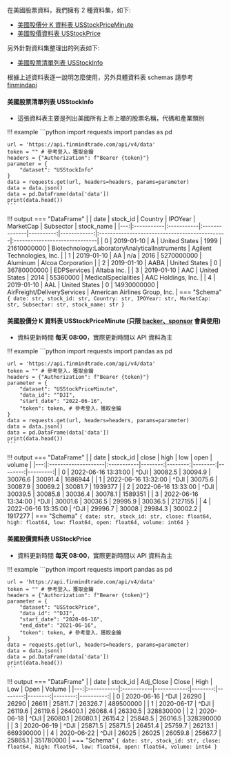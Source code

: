 在美國股票資料，我們擁有 2 種資料集，如下:

- [美國股價分 K 資料表 USStockPriceMinute](https://finmind.github.io/tutor/UnitedStatesMarket/Technical/#k-usstockpriceminute-backersponsor)
- [美國股價資料表 USStockPrice](https://finmind.github.io/tutor/UnitedStatesMarket/Technical/#usstockprice)

另外針對資料集整理出的列表如下:

- [美國股票清單列表 USStockInfo](https://finmind.github.io/tutor/UnitedStatesMarket/Technical/#usstockinfo)

根據上述資料表逐一說明怎麼使用，另外具體資料表 schemas 請參考 [finmindapi](http://api.finmindtrade.com/docs#/default/method_api_v3_data_get)

#### 美國股票清單列表 USStockInfo

- 這張資料表主要是列出美國所有上市上櫃的股票名稱，代碼和產業類別

!!! example
    ```python
    import requests
    import pandas as pd

    url = 'https://api.finmindtrade.com/api/v4/data'
    token = "" # 參考登入，獲取金鑰
    headers = {"Authorization": f"Bearer {token}"}
    parameter = {
        "dataset": "USStockInfo"
    }
    data = requests.get(url, headers=headers, params=parameter)
    data = data.json()
    data = pd.DataFrame(data['data'])
    print(data.head())
    ```

!!! output
    === "DataFrame"
        |    | date       | stock_id   | Country       |   IPOYear |   MarketCap | Subsector                                     | stock_name                    |
        |---:|:-----------|:-----------|:--------------|----------:|------------:|:----------------------------------------------|:------------------------------|
        |  0 | 2019-01-10 | A          | United States |      1999 | 21610000000 | Biotechnology:LaboratoryAnalyticalInstruments | Agilent Technologies, Inc.    |
        |  1 | 2019-01-10 | AA         | n/a           |      2016 |  5270000000 | Aluminum                                      | Alcoa Corporation             |
        |  2 | 2019-01-10 | AABA       | United States |         0 | 36780000000 | EDPServices                                   | Altaba Inc.                   |
        |  3 | 2019-01-10 | AAC        | United States |      2014 |    55360000 | MedicalSpecialities                           | AAC Holdings, Inc.            |
        |  4 | 2019-01-10 | AAL        | United States |         0 | 14930000000 | AirFreight/DeliveryServices                   | American Airlines Group, Inc. |
    === "Schema"
        ```
        {
            date: str,
            stock_id: str,
            Country: str,
            IPOYear: str,
            MarketCap: str,
            Subsector: str,
            stock_name: str
        }
        ```

#### 美國股價分 K 資料表 USStockPriceMinute (只限 [backer、sponsor](https://finmindtrade.com/analysis/#/Sponsor/sponsor) 會員使用)

- 資料更新時間 **每天 08:00**，實際更新時間以 API 資料為主

!!! example
    ```python
    import requests
    import pandas as pd

    url = 'https://api.finmindtrade.com/api/v4/data'
    token = "" # 參考登入，獲取金鑰
    headers = {"Authorization": f"Bearer {token}"}
    parameter = {
        "dataset": "USStockPriceMinute",
        "data_id": "^DJI",
        "start_date": "2022-06-16",
        "token": token, # 參考登入，獲取金鑰
    }
    data = requests.get(url, headers=headers, params=parameter)
    data = data.json()
    data = pd.DataFrame(data['data'])
    print(data.head())
    ```
!!! output
    === "DataFrame"
        |    | date                | stock_id   |   close |    high |     low |    open |   volume |
        |---:|:--------------------|:-----------|--------:|--------:|--------:|--------:|---------:|
        |  0 | 2022-06-16 13:31:00 | ^DJI       | 30082.5 | 30094.9 | 30076.6 | 30091.4 |  1686944 |
        |  1 | 2022-06-16 13:32:00 | ^DJI       | 30075.6 | 30087.9 | 30069.2 | 30081.7 |  1939377 |
        |  2 | 2022-06-16 13:33:00 | ^DJI       | 30039.5 | 30085.8 | 30036.4 | 30078.1 |  1589351 |
        |  3 | 2022-06-16 13:34:00 | ^DJI       | 30001.6 | 30036.5 | 29995.9 | 30036.5 |  2127155 |
        |  4 | 2022-06-16 13:35:00 | ^DJI       | 29996.7 | 30008   | 29984.3 | 30002.2 |  1917277 |
    === "Schema"
        ```
        {
            date: str,
            stock_id: str,
            close: float64,
            high: float64,
            low: float64,
            open: float64,
            volume: int64
        }
        ```

#### 美國股價資料表 USStockPrice

- 資料更新時間 **每天 08:00**，實際更新時間以 API 資料為主

!!! example
    ```python
    import requests
    import pandas as pd

    url = 'https://api.finmindtrade.com/api/v4/data'
    token = "" # 參考登入，獲取金鑰
    headers = {"Authorization": f"Bearer {token}"}
    parameter = {
        "dataset": "USStockPrice",
        "data_id": "^DJI",
        "start_date": "2020-06-16",
        "end_date": "2021-06-16",
        "token": token, # 參考登入，獲取金鑰
    }
    data = requests.get(url, headers=headers, params=parameter)
    data = data.json()
    data = pd.DataFrame(data['data'])
    print(data.head())
    ```
!!! output
    === "DataFrame"
        |    | date       | stock_id   |   Adj_Close |   Close |    High |     Low |    Open |    Volume |
        |---:|:-----------|:-----------|------------:|--------:|--------:|--------:|--------:|----------:|
        |  0 | 2020-06-16 | ^DJI       |     26290   | 26290   | 26611   | 25811.7 | 26326.7 | 489500000 |
        |  1 | 2020-06-17 | ^DJI       |     26119.6 | 26119.6 | 26400.1 | 26068.4 | 26330.5 | 328830000 |
        |  2 | 2020-06-18 | ^DJI       |     26080.1 | 26080.1 | 26154.2 | 25848.5 | 26016.5 | 328390000 |
        |  3 | 2020-06-19 | ^DJI       |     25871.5 | 25871.5 | 26451.4 | 25759.7 | 26213.1 | 669390000 |
        |  4 | 2020-06-22 | ^DJI       |     26025   | 26025   | 26059.8 | 25667.7 | 25865.1 | 351780000 |
    === "Schema"
        ```
        {
            date: str,
            stock_id: str,
            close: float64,
            high: float64,
            low: float64,
            open: float64,
            volume: int64
        }
        ```